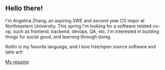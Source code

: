 ## Hello there!

I'm Angelina Zhang, an aspiring SWE and second year CS major at Northeastern University. This spring I'm looking for a software related co-op, such as frontend, backend, devops, QA, etc. I'm interested in building things for social good, and learning through doing. 

Kotlin is my favorite language, and I love free/open source software and latte art!

[My resume](https://drive.google.com/file/d/13vi2nuK9kQ5cVRcvFG6I-A2EpVlgPSlD)
